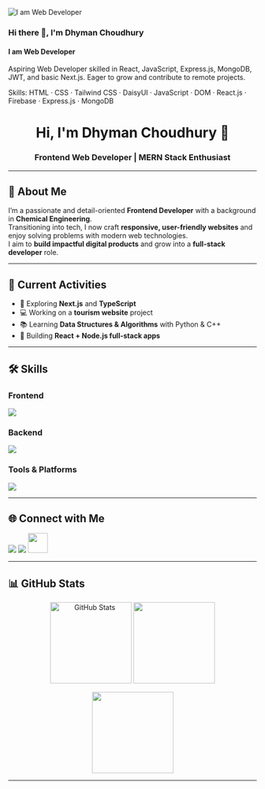 ![I am Web Developer](https://media.licdn.com/dms/image/v2/D5616AQEbQnDdYrWNXQ/profile-displaybackgroundimage-shrink_350_1400/B56ZfgOzqVH8Ac-/0/1751813670564?e=1757548800&v=beta&t=I-R006OBpzQF_0kKFrNZtZkLFolkVXAXApKZI82xrP8)
### Hi there 👋, I'm Dhyman Choudhury
#### I am Web Developer


Aspiring Web Developer skilled in React, JavaScript, Express.js, MongoDB, JWT, and basic Next.js. Eager to grow and contribute to remote projects.

Skills: HTML · CSS · Tailwind CSS · DaisyUI · JavaScript · DOM · React.js · Firebase · Express.js · MongoDB

<!-- Name & Designation -->
<h1 align="center">Hi, I'm Dhyman Choudhury 👋</h1>
<h3 align="center">Frontend Web Developer | MERN Stack Enthusiast</h3>

---

## 🚀 About Me
I’m a passionate and detail-oriented **Frontend Developer** with a background in **Chemical Engineering**.  
Transitioning into tech, I now craft **responsive, user-friendly websites** and enjoy solving problems with modern web technologies.  
I aim to **build impactful digital products** and grow into a **full-stack developer** role.

---

## 📌 Current Activities
- 🌱 Exploring **Next.js** and **TypeScript**  
- 💻 Working on a **tourism website** project  
- 📚 Learning **Data Structures & Algorithms** with Python & C++  
- 🚀 Building **React + Node.js full-stack apps**  

---

## 🛠 Skills  

### **Frontend**
<p>
  <img src="https://skillicons.dev/icons?i=html,css,tailwind,js,react" />
</p>

### **Backend**
<p>
  <img src="https://skillicons.dev/icons?i=nodejs,express,mongodb" />
</p>

### **Tools & Platforms**
<p>
  <img src="https://skillicons.dev/icons?i=git,github,vscode,firebase,postman" />
</p>

---

## 🌐 Connect with Me
<p align="left">
  <a href="https://github.com/DhymanChoudhury" target="_blank"><img src="https://skillicons.dev/icons?i=github" /></a>
  <a href="https://www.linkedin.com/in/dhyman-choudhury" target="_blank"><img src="https://skillicons.dev/icons?i=linkedin" /></a>
  <a href="mailto:dhyman.c.dev@gmail.com"><img src="https://cdn.jsdelivr.net/gh/devicons/devicon/icons/google/google-original.svg" width="40px" /></a>
</p>

---

## 📊 GitHub Stats
<p align="center">
  <img src="https://github-readme-stats.vercel.app/api?username=DhymanChoudhury&show_icons=true&theme=radical" alt="GitHub Stats" height="165" />
  <img src="https://github-readme-stats.vercel.app/api/top-langs/?username=DhymanChoudhury&layout=compact&theme=radical" height="165" />
</p>

<p align="center">
  <img src="https://github-readme-streak-stats.herokuapp.com/?user=DhymanChoudhury&theme=radical" height="165" />
</p>

---  

